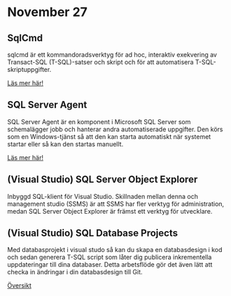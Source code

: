 # November 27

## SqlCmd

sqlcmd är ett kommandoradsverktyg för ad hoc, interaktiv exekvering av Transact-SQL (T-SQL)-satser och skript och för att automatisera T-SQL-skriptuppgifter.

[Läs mer här!](https://learn.microsoft.com/en-us/sql/tools/sqlcmd/sqlcmd-use-utility?view=sql-server-ver16)

## SQL Server Agent

SQL Server Agent är en komponent i Microsoft SQL Server som schemalägger jobb och hanterar andra automatiserade uppgifter. Den körs som en Windows-tjänst så att den kan starta automatiskt när systemet startar eller så kan den startas manuellt.

[Läs mer här!](https://learn.microsoft.com/en-us/sql/ssms/agent/sql-server-agent?view=sql-server-ver16)

## (Visual Studio) SQL Server Object Explorer

Inbyggd SQL-klient för Visual Studio. Skillnaden mellan denna och management studio (SSMS) är att SSMS har fler verktyg för administration, medan SQL Server Object Explorer är främst ett verktyg för utvecklare.

## (Visual Studio) SQL Database Projects

Med databasprojekt i visual studo så kan du skapa en databasdesign i kod och sedan generera T-SQL script som låter dig publicera inkrementella uppdateringar till dina databaser. Detta arbetsflöde gör det även lätt att checka in ändringar i din databasdesign till Git. 

[Översikt](https://learn.microsoft.com/en-us/sql/tools/sql-database-projects/sql-database-projects?view=sql-server-ver16)